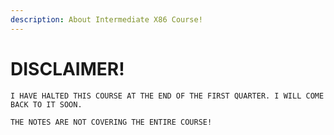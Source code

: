 ```yaml
---
description: About Intermediate X86 Course!
---
```


# DISCLAIMER!

```text
I HAVE HALTED THIS COURSE AT THE END OF THE FIRST QUARTER. I WILL COME BACK TO IT SOON. 

THE NOTES ARE NOT COVERING THE ENTIRE COURSE!
```

